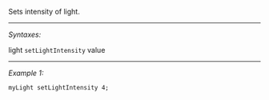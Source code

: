 Sets intensity of light.


---
*Syntaxes:*

light `setLightIntensity` value

---
*Example 1:*

```sqf
myLight setLightIntensity 4;
```